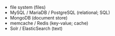 * file system                  (files)
* MySQL / MariaDB / PostgreSQL (relational; SQL)
* MongoDB                      (document store)
* memcache / Redis             (key-value; cache)
* Solr / ElasticSearch         (text)
